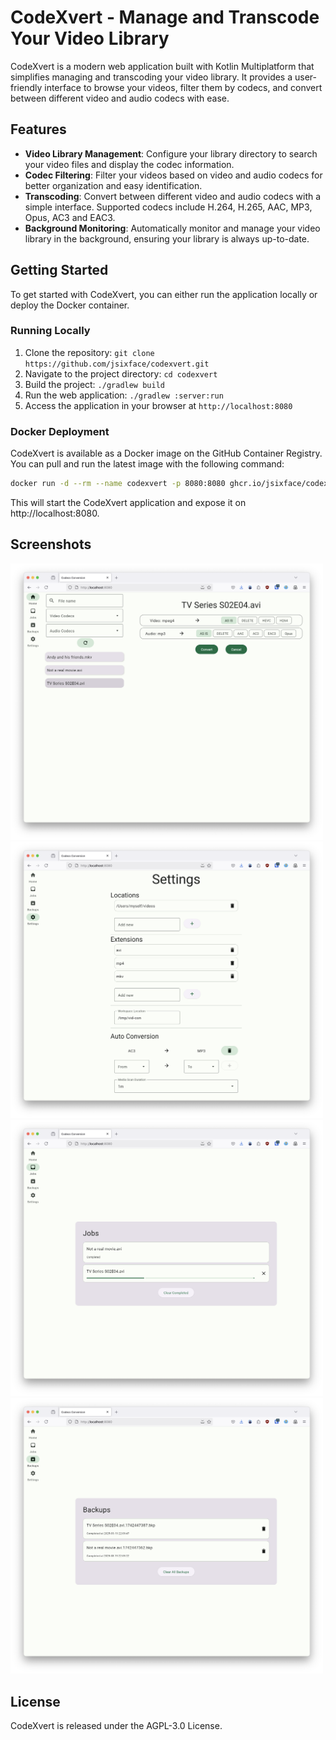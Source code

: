 # CodeXvert - Manage and Transcode Your Video Library

CodeXvert is a modern web application built with Kotlin Multiplatform that simplifies managing and transcoding your video library. It provides a user-friendly interface to browse your videos, filter them by codecs, and convert between different video and audio codecs with ease.

## Features

- **Video Library Management**: Configure your library directory to search your video files and display the codec
  information.
- **Codec Filtering**: Filter your videos based on video and audio codecs for better organization and easy identification.
- **Transcoding**: Convert between different video and audio codecs with a simple interface. Supported codecs include
  H.264, H.265, AAC, MP3, Opus, AC3 and EAC3.
- **Background Monitoring**: Automatically monitor and manage your video library in the background, ensuring your
  library is always up-to-date.

## Getting Started

To get started with CodeXvert, you can either run the application locally or deploy the Docker container.

### Running Locally

1. Clone the repository: `git clone https://github.com/jsixface/codexvert.git`
2. Navigate to the project directory: `cd codexvert`
3. Build the project: `./gradlew build`
4. Run the web application: `./gradlew :server:run`
5. Access the application in your browser at `http://localhost:8080`

### Docker Deployment

CodeXvert is available as a Docker image on the GitHub Container Registry. You can pull and run the latest image with the following command:

```bash
docker run -d --rm --name codexvert -p 8080:8080 ghcr.io/jsixface/codexvert:latest
```
This will start the CodeXvert application and expose it on http://localhost:8080.

## Screenshots

[//]: # (![Video Files]&#40;docs/1_video_files.png&#41;)
<img src="docs/1_video_files.png" width="500">
<img src="docs/2_settings.png" width="500">
<img src="docs/3_jobs.png" width="500">
<img src="docs/4_backups.png" width="500">

## License

CodeXvert is released under the AGPL-3.0 License.


